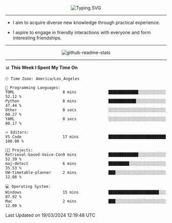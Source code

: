 <p align="center">
  <img src="https://readme-typing-svg.demolab.com?font=Fira+Code&weight=500&size=32&duration=2500&pause=1600&center=true&vCenter=true&random=false&width=1024&height=64&lines=Hi+there+%F0%9F%91%8B;I'm+delighted+you+could+make+it+here+%F0%9F%8E%89;I'm+Harry%2C+a+college+student+still+finding+my+way" alt="Typing SVG" />
</p>


---


- I aim to acquire diverse new knowledge through practical experience.

- I aspire to engage in friendly interactions with everyone and form interesting friendships.


---


<p align="center">
  <img src="https://github-readme-stats.vercel.app/api?username=Harry-Jing&show_icons=true" alt="github-readme-stats"/>
</p>


---

<!--START_SECTION:waka-->
📊 **This Week I Spent My Time On** 

```text
🕑︎ Time Zone: America/Los_Angeles

💬 Programming Languages: 
TOML                     8 mins              █████████████░░░░░░░░░░░░   52.12 % 
Python                   8 mins              ████████████░░░░░░░░░░░░░   47.44 % 
Other                    0 secs              ░░░░░░░░░░░░░░░░░░░░░░░░░   00.27 % 
YAML                     0 secs              ░░░░░░░░░░░░░░░░░░░░░░░░░   00.17 % 

🔥 Editors: 
VS Code                  17 mins             █████████████████████████   100.00 % 

🐱‍💻 Projects: 
Retrieval-based-Voice-Con9 mins              █████████████░░░░░░░░░░░░   52.39 % 
maj-detect               6 mins              █████████░░░░░░░░░░░░░░░░   35.53 % 
UW-timetable-planner     2 mins              ███░░░░░░░░░░░░░░░░░░░░░░   12.08 % 

💻 Operating System: 
Windows                  15 mins             ██████████████████████░░░   87.92 % 
Mac                      2 mins              ███░░░░░░░░░░░░░░░░░░░░░░   12.08 % 
```


 Last Updated on 19/03/2024 12:19:48 UTC
<!--END_SECTION:waka-->

